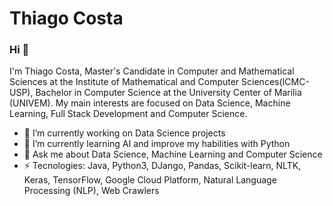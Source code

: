 # Thiago Costa

### Hi 👋
I'm Thiago Costa, Master's Candidate in Computer and Mathematical Sciences at the Institute of Mathematical and Computer Sciences(ICMC-USP), Bachelor in Computer Science at the University Center of Marilia (UNIVEM). My main interests are focused on Data Science, Machine Learning, Full Stack Development and Computer Science.
- 🔭 I’m currently working on Data Science projects
- 🌱 I’m currently learning AI and improve my habilities with Python
- 💬 Ask me about Data Science, Machine Learning and Computer Science
- ⚡ Tecnologies: Java, Python3, DJango, Pandas, Scikit-learn, NLTK, Keras, TensorFlow, Google Cloud Platform, Natural Language Processing (NLP), Web Crawlers
